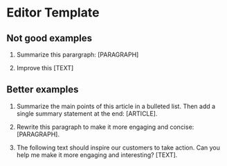 # Editor Template

## Not good examples

1. Summarize this parargraph: [PARAGRAPH]

2. Improve this [TEXT]

## Better examples

1. Summarize the main points of this article in a bulleted list. Then add a single summary statement at the end: [ARTICLE].

2. Rewrite this paragraph to make it more engaging and concise: [PARAGRAPH].

3. The following text should inspire our customers to take action. Can you help me make it more engaging and interesting? [TEXT].
